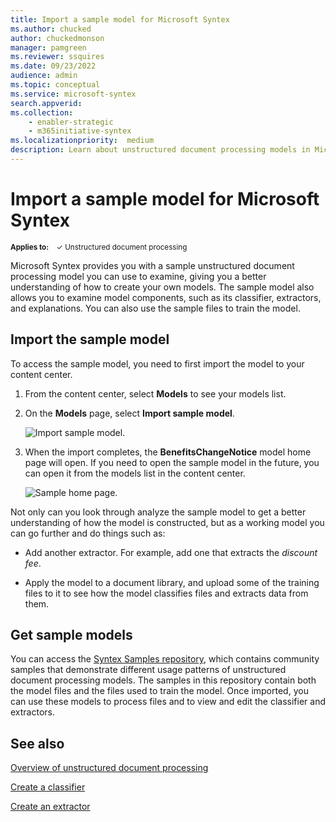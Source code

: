 ```yaml
---
title: Import a sample model for Microsoft Syntex
ms.author: chucked
author: chuckedmonson
manager: pamgreen
ms.reviewer: ssquires
ms.date: 09/23/2022
audience: admin
ms.topic: conceptual
ms.service: microsoft-syntex
search.appverid: 
ms.collection: 
    - enabler-strategic
    - m365initiative-syntex
ms.localizationpriority:  medium
description: Learn about unstructured document processing models in Microsoft Syntex by using the sample model.
---
```


# Import a sample model for Microsoft Syntex

<sup>**Applies to:**  &ensp; &#10003; Unstructured document processing </sup>

Microsoft Syntex provides you with a sample unstructured document processing model you can use to examine, giving you a better understanding of how to create your own models. The sample model also allows you to examine model components, such as its classifier, extractors, and explanations. You can also use the sample files to train the model.

## Import the sample model

To access the sample model, you need to first import the model to your content center.

1. From the content center, select **Models** to see your models list.

2. On the **Models** page, select **Import sample model**.

    ![Import sample model.](../media/content-understanding/import-sample-model.png) 

3. When the import completes, the **BenefitsChangeNotice** model home page will open. If you need to open the sample model in the future, you can open it from the models list in the content center.

    ![Sample home page.](../media/content-understanding/sample-home-page.png)

Not only can you look through analyze the sample model to get a better understanding of how the model is constructed, but as a working model you can go further and do things such as:

- Add another extractor. For example, add one that extracts the *discount fee*.

- Apply the model to a document library, and upload some of the training files to it to see how the model classifies files and extracts data from them.

## Get sample models

You can access the [Syntex Samples repository](https://github.com/pnp/syntex-samples), which contains community samples that demonstrate different usage patterns of unstructured document processing models. The samples in this repository contain both the model files and the files used to train the model. Once imported, you can use these models to process files and to view and edit the classifier and extractors.

## See also

[Overview of unstructured document processing](document-understanding-overview.md)

[Create a classifier](create-a-classifier.md)

[Create an extractor](create-an-extractor.md)
